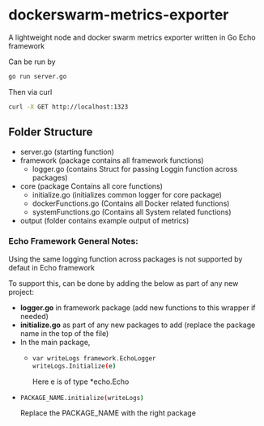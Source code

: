 # dockerswarm-metrics-exporter
A lightweight node and docker swarm metrics exporter written in Go Echo framework

Can be run by
```bash
go run server.go
```

Then via curl 
```bash
curl -X GET http://localhost:1323
```

## Folder Structure

* server.go (starting function)
*  framework (package contains all framework functions)
   * logger.go (contains Struct for passing Loggin function across packages)  
* core (package Contains all core functions)
  *  initialize.go (initializes common logger for core package)
  *  dockerFunctions.go (Contains all Docker related functions)
  *  systemFunctions.go (Contains all System related functions)
*  output (folder contains example output of metrics)  


### Echo Framework General Notes:
Using the same logging function across packages is not supported by defaut in Echo framework

To support this, can be done by adding the below as part of any new project:
* **logger.go** in framework package (add new functions to this wrapper if needed)
* **initialize.go** as part of any new packages to add (replace the package name in the top of the file)
* In the main package, 
  * ```bash
  	var writeLogs framework.EchoLogger
	writeLogs.Initialize(e) 
    ```
    Here e is of type *echo.Echo
 * ```bash
   PACKAGE_NAME.initialize(writeLogs)
   ```
   Replace the PACKAGE_NAME with the right package



